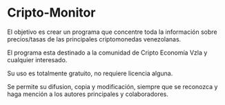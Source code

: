 # Cripto-Monitor

El objetivo es crear un programa que concentre toda la información sobre precios/tasas de las principales criptomonedas venezolanas.

El programa esta destinado a la comunidad de Cripto Economía Vzla y cualquier interesado.

Su uso es totalmente gratuito, no requiere licencia alguna.

Se permite su difusion, copia y modificación, siempre que se reconozca y haga mención a los autores principales y colaboradores.


